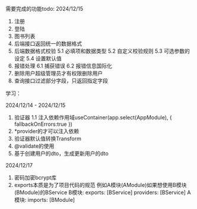 需要完成的功能todo: 2024/12/15

1. 注册
2. 登陆
3. 图书列表
4. 后端接口返回统一的数据格式
5. 后端数据格式校验
   5.1 必填项和数据类型
   5.2 自定义校验规则
   5.3 可选参数的设定
   5.4 设置默认值
6. 报错处理
   6.1 捕获错误
   6.2 报错信息国际化
7. 删除用户超级管理员才有权限删除用户
8. 查询接口过滤部分字段，只返回指定字段

学习：

2024/12/14 - 2024/12/15

1. 验证器
   1.1 注入依赖作用域useContainer(app.select(AppModule), { fallbackOnErrors:true })
2. \*provider的才可以注入依赖
3. 验证器默认值转换Transform
4. @validate的使用
5. 基于创建用户的dto，生成更新用户的dto

2024/12/17

1. 密码加密bcrypt库
2. exports本质是为了项目代码的规范
   例如A模块(AModule)如果想使用B模块(BModule)的BService
   B模块: exports: [BService] providers: [BService]
   A模块: imports: [BModule]
